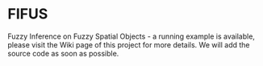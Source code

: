 # FIFUS

Fuzzy Inference on Fuzzy Spatial Objects - a running example is available, please visit the Wiki page of this project for more details. We will add the source code as soon as possible.
